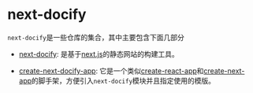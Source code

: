 # next-docify

`next-docify`是一些仓库的集合，其中主要包含下面几部分

- [next-docify](https://github.com/ryuever/next-docify/tree/docs/next-docify/packages/next-docify): 是基于[next.js](https://github.com/zeit/next.js/)的静态网站的构建工具。

- [create-next-docify-app](https://github.com/ryuever/next-docify/tree/docs/next-docify/packages/create-next-docify-app): 它是一个类似[create-react-app](https://github.com/facebook/create-react-app)和[create-next-app](https://github.com/segmentio/create-next-app)的脚手架，方便引入`next-docify`模块并且指定使用的模版。